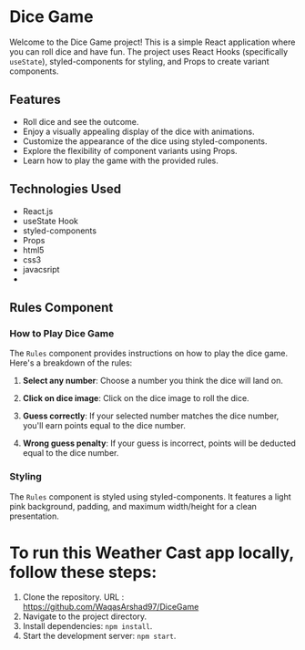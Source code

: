 # Dice Game

Welcome to the Dice Game project! This is a simple React application where you can roll dice and have fun. The project uses React Hooks (specifically `useState`), styled-components for styling, and Props to create variant components.

## Features

- Roll dice and see the outcome.
- Enjoy a visually appealing display of the dice with animations.
- Customize the appearance of the dice using styled-components.
- Explore the flexibility of component variants using Props.
- Learn how to play the game with the provided rules.

## Technologies Used

- React.js
- useState Hook
- styled-components
- Props
- html5
- css3
- javacsript
- 
## Rules Component

### How to Play Dice Game

The `Rules` component provides instructions on how to play the dice game. Here's a breakdown of the rules:

1. **Select any number**: Choose a number you think the dice will land on.

2. **Click on dice image**: Click on the dice image to roll the dice.

3. **Guess correctly**: If your selected number matches the dice number, you'll earn points equal to the dice number.

4. **Wrong guess penalty**: If your guess is incorrect, points will be deducted equal to the dice number.

### Styling

The `Rules` component is styled using styled-components. It features a light pink background, padding, and maximum width/height for a clean presentation.

# To run this Weather Cast app locally, follow these steps:

1. Clone the repository.
   URL : https://github.com/WaqasArshad97/DiceGame
3. Navigate to the project directory.
4. Install dependencies: `npm install`.
5. Start the development server: `npm start`.
